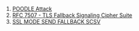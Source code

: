 
1. [POODLE Attack](https://en.wikipedia.org/wiki/POODLE)
2. [RFC 7507 - TLS Fallback Signaling Cipher Suite](https://tools.ietf.org/html/rfc7507)
3. [SSL MODE SEND FALLBACK SCSV](https://wiki.openssl.org/index.php/SSL_MODE_SEND_FALLBACK_SCSV)
